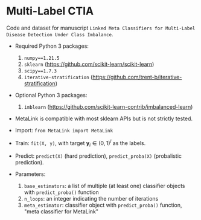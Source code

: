# Multi-Label CTIA

Code and dataset for manuscript `Linked Meta Classifiers for Multi-Label Disease Detection Under Class Imbalance`.

* Required Python 3 packages:
    1. `numpy==1.21.5`
    2. `sklearn` (https://github.com/scikit-learn/scikit-learn)
    3. `scipy==1.7.3`
    4. `iterative-stratification` (https://github.com/trent-b/iterative-stratification)

* Optional Python 3 packages: 
    1. `imblearn` (https://github.com/scikit-learn-contrib/imbalanced-learn)

* MetaLink is compatible with most sklearn APIs but is not strictly tested.

* Import: `from MetaLink import MetaLink`

* Train: `fit(X, y)`, with target $\textbf{y}_i \in (0, 1)^l$ as the labels. 

* Predict: `predict(X)` (hard prediction), `predict_proba(X)` (probalistic prediction).

* Parameters: 
    1. `base_estimators`: a list of multiple (at least one) classifier objects with `predict_proba()` function
    2. `n_loops`: an integer indicating the number of iterations
    4. `meta_estimator`: classifier object with `predict_proba()` function, "meta classifier for MetaLink"
